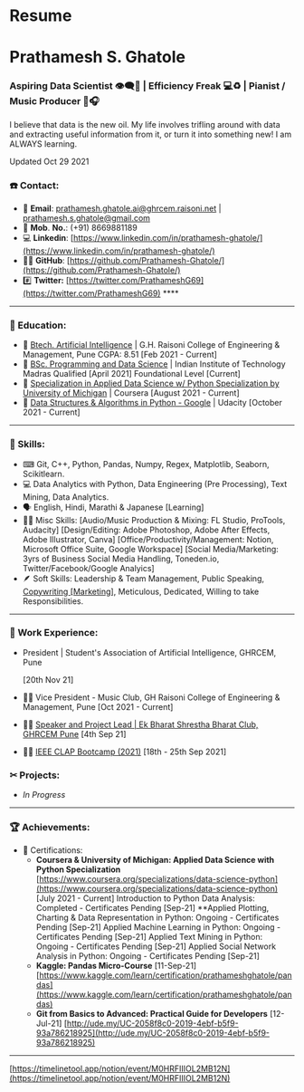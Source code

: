 # Resume

# **Prathamesh S. Ghatole**

### Aspiring Data Scientist 👁‍🗨💾 | Efficiency Freak 💻♻ | Pianist / Music Producer 🎹🎧

I believe that data is the new oil.
My life involves trifling around with data and extracting useful information from it, or turn it into something new!
I am ALWAYS learning.

Updated Oct 29 2021

### ☎️ Contact:

- 📧 **Email**: prathamesh.ghatole.ai@ghrcem.raisoni.net | prathamesh.s.ghatole@gmail.com
- 📱 **Mob**. **No.**: (+91) 8669881189
- 💻 **Linkedin**: [https://www.linkedin.com/in/prathamesh-ghatole/](https://www.linkedin.com/in/prathamesh-ghatole/)
- 🧑‍💻 **GitHub**: [https://github.com/Prathamesh-Ghatole/](https://github.com/Prathamesh-Ghatole/)
- #️⃣ **Twitter:** [https://twitter.com/PrathameshG69](https://twitter.com/PrathameshG69) ****

---

### 🏫 Education:

- 📕 [Btech. Artificial Intelligence](https://ghrcem.raisoni.net/artificial-intelligence) | G.H. Raisoni College of Engineering & Management, Pune
CGPA: 8.51 [Feb 2021 - Current]
- 📘 [BSc. Programming and Data Science](http://onlinedegree.iitm.ac.in/) | Indian Institute of Technology Madras
Qualified [April 2021]
Foundational Level [Current]
- 📗 [Specialization in Applied Data Science w/ Python Specialization by University of Michigan](https://www.coursera.org/specializations/data-science-python) | Coursera
[August 2021 - Current]
- 📗 [Data Structures & Algorithms in Python - Google](https://classroom.udacity.com/courses/ud513) | Udacity
[October 2021 - Current]

---

### 🎯 Skills:

- ⌨ Git, C++, Python, Pandas, Numpy, Regex, Matplotlib, Seaborn, Scikitlearn.
- 💻 Data Analytics with Python, Data Engineering (Pre Processing), Text Mining, Data Analytics.
- 🗣 English, Hindi, Marathi & Japanese [Learning]
- 🧑‍💼 Misc Skills:
[Audio/Music Production & Mixing: FL Studio, ProTools, Audacity]
[Design/Editing: Adobe Photoshop, Adobe After Effects, Adobe Illustrator, Canva]
[Office/Productivity/Management: Notion, Microsoft Office Suite, Google Workspace]
[Social Media/Marketing: 3yrs of Business Social Media Handling, Toneden.io, Twitter/Facebook/Google Analyics]
- 🪶 Soft Skills: 
Leadership & Team Management, Public Speaking, [Copywriting [Marketing]](https://en.wikipedia.org/wiki/Copywriting#:~:text=Copywriting%20is%20the%20act%20or,to%20take%20a%20particular%20action.), Meticulous, Dedicated, Willing to take Responsibilities.

---

### 🔬 Work Experience:

- President | Student's Association of Artificial Intelligence, GHRCEM, Pune
    
    [20th Nov 21]
    
- 🧑‍🎓 Vice President - Music Club, GH Raisoni College of Engineering & Management, Pune [](https://yp.ieeer10.org/clap/)
[Oct 2021 - Current]
- 👨‍💼 [Speaker and Project Lead | Ek Bharat Shrestha Bharat Club, GHRCEM Pune](https://ekbharat.gov.in/images/InstituteActivities/Documents/205720210909102002/News%20Report%20on%20Culinary%20Festivals%20of%20Maharashtra%20with%20Opportunity%20to%20Learn%20in%20Culinary%20Practices%20of%20Odisha.pdf) 
[4th Sep 21]
- 🧑‍🎓 [IEEE CLAP Bootcamp (2021)](https://yp.ieeer10.org/clap/) 
[18th - 25th Sep 2021]

### ✂ Projects:

- *In Progress*

---

### 🏆 Achievements:

- 📜 Certifications:
    - **Coursera & University of Michigan: Applied Data Science with Python Specialization** 
    [https://www.coursera.org/specializations/data-science-python](https://www.coursera.org/specializations/data-science-python) [July 2021 - Current]
    Introduction to Python Data Analysis: 
    Completed - Certificates Pending [Sep-21]
    **Applied Plotting, Charting & Data Representation in Python: 
    Ongoing - Certificates Pending [Sep-21]
    Applied Machine Learning in Python: 
    Ongoing - Certificates Pending [Sep-21]
    Applied Text Mining in Python: 
    Ongoing - Certificates Pending [Sep-21]
    Applied Social Network Analysis in Python: 
    Ongoing - Certificates Pending [Sep-21]
    - **Kaggle: Pandas Micro-Course** [11-Sep-21]
    [https://www.kaggle.com/learn/certification/prathameshghatole/pandas](https://www.kaggle.com/learn/certification/prathameshghatole/pandas)
    - **Git from Basics to Advanced: Practical Guide for Developers** [12-Jul-21]
    [http://ude.my/UC-2058f8c0-2019-4ebf-b5f9-93a786218925](http://ude.my/UC-2058f8c0-2019-4ebf-b5f9-93a786218925)

---

[https://timelinetool.app/notion/event/M0HRFIIIOL2MB12N](https://timelinetool.app/notion/event/M0HRFIIIOL2MB12N)
